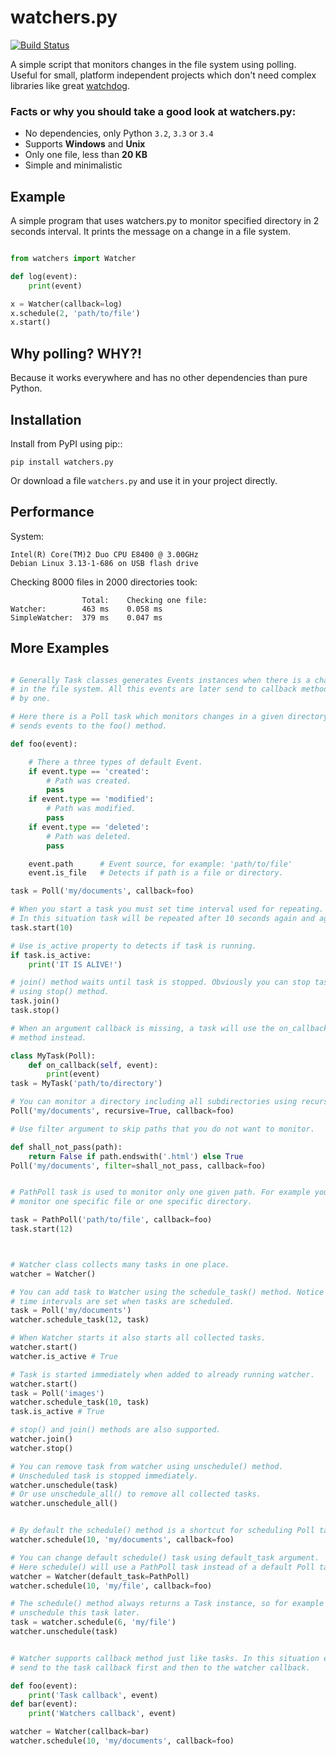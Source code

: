 watchers.py
===========

[![Build Status](https://travis-ci.org/lecnim/watchers.py.png?branch=master)](https://travis-ci.org/lecnim/watchers.py)

A simple script that monitors changes in the file system using polling.
Useful for small, platform independent projects which don't need complex
libraries like great [watchdog](https://github.com/gorakhargosh/watchdog).

### Facts or why you should take a good look at watchers.py:

- No dependencies, only Python `3.2`, `3.3` or `3.4`
- Supports __Windows__ and __Unix__
- Only one file, less than __20 KB__
- Simple and minimalistic


Example
-------

A simple program that uses watchers.py to monitor specified directory in 
2 seconds interval. It prints the message on a change in a file system.

```python

from watchers import Watcher

def log(event):
    print(event)

x = Watcher(callback=log)
x.schedule(2, 'path/to/file')
x.start()
```


Why polling? WHY?!
------------------

Because it works everywhere and has no other dependencies than pure Python.


Installation
------------

Install from PyPI using pip::

```
pip install watchers.py
```

Or download a file `watchers.py` and use it in your project directly.


Performance
-----------

System:

```
Intel(R) Core(TM)2 Duo CPU E8400 @ 3.00GHz
Debian Linux 3.13-1-686 on USB flash drive
```

Checking 8000 files in 2000 directories took:

```
                Total:    Checking one file:
Watcher:        463 ms    0.058 ms
SimpleWatcher:  379 ms    0.047 ms
```


More Examples
-------------

```python

# Generally Task classes generates Events instances when there is a change
# in the file system. All this events are later send to callback method, one
# by one.

# Here there is a Poll task which monitors changes in a given directory and
# sends events to the foo() method.

def foo(event):

    # There a three types of default Event.
    if event.type == 'created':
        # Path was created.
        pass
    if event.type == 'modified':
        # Path was modified.
        pass
    if event.type == 'deleted':
        # Path was deleted.
        pass

    event.path      # Event source, for example: 'path/to/file'
    event.is_file   # Detects if path is a file or directory.

task = Poll('my/documents', callback=foo)

# When you start a task you must set time interval used for repeating.
# In this situation task will be repeated after 10 seconds again and again.
task.start(10)

# Use is_active property to detects if task is running.
if task.is_active:
    print('IT IS ALIVE!')

# join() method waits until task is stopped. Obviously you can stop task
# using stop() method.
task.join()
task.stop()

# When an argument callback is missing, a task will use the on_callback()
# method instead.

class MyTask(Poll):
    def on_callback(self, event):
        print(event)
task = MyTask('path/to/directory')

# You can monitor a directory including all subdirectories using recursive argument.
Poll('my/documents', recursive=True, callback=foo)

# Use filter argument to skip paths that you do not want to monitor.

def shall_not_pass(path):
    return False if path.endswith('.html') else True
Poll('my/documents', filter=shall_not_pass, callback=foo)


# PathPoll task is used to monitor only one given path. For example you can
# monitor one specific file or one specific directory.

task = PathPoll('path/to/file', callback=foo)
task.start(12)



# Watcher class collects many tasks in one place.
watcher = Watcher()

# You can add task to Watcher using the schedule_task() method. Notice that 
# time intervals are set when tasks are scheduled.
task = Poll('my/documents')
watcher.schedule_task(12, task)

# When Watcher starts it also starts all collected tasks.
watcher.start()
watcher.is_active # True

# Task is started immediately when added to already running watcher.
watcher.start()
task = Poll('images')
watcher.schedule_task(10, task)
task.is_active # True

# stop() and join() methods are also supported.
watcher.join()
watcher.stop()

# You can remove task from watcher using unschedule() method.
# Unscheduled task is stopped immediately.
watcher.unschedule(task)
# Or use unschedule_all() to remove all collected tasks.
watcher.unschedule_all()


# By default the schedule() method is a shortcut for scheduling Poll tasks.
watcher.schedule(10, 'my/documents', callback=foo)

# You can change default schedule() task using default_task argument.
# Here schedule() will use a PathPoll task instead of a default Poll task.
watcher = Watcher(default_task=PathPoll)
watcher.schedule(10, 'my/file', callback=foo)

# The schedule() method always returns a Task instance, so for example you can
# unschedule this task later.
task = watcher.schedule(6, 'my/file')
watcher.unschedule(task)


# Watcher supports callback method just like tasks. In this situation event is
# send to the task callback first and then to the watcher callback.

def foo(event):
    print('Task callback', event)
def bar(event):
    print('Watchers callback', event)

watcher = Watcher(callback=bar)
watcher.schedule(10, 'my/documents', callback=foo)

```
